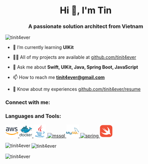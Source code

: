 <h1 align="center">Hi 👋, I'm Tin</h1>
<h3 align="center">A passionate solution architect from Vietnam</h3>

<p align="left"> <img src="https://komarev.com/ghpvc/?username=tinit4ever&label=Profile%20views&color=0e75b6&style=flat" alt="tinit4ever" /> </p>

- 🌱 I’m currently learning **UIKit**

- 👨‍💻 All of my projects are available at [github.com/tinit4ever](github.com/tinit4ever)

- 💬 Ask me about **Swift, UIKit, Java, Spring Boot, JavaScript**

- 📫 How to reach me **tinit4ever@gmail.com**

- 📄 Know about my experiences [github.com/tinit4ever/resume](github.com/tinit4ever/resume)

<h3 align="left">Connect with me:</h3>
<p align="left">
</p>

<h3 align="left">Languages and Tools:</h3>
<p align="left"> <a href="https://aws.amazon.com" target="_blank" rel="noreferrer"> <img src="https://raw.githubusercontent.com/devicons/devicon/master/icons/amazonwebservices/amazonwebservices-original-wordmark.svg" alt="aws" width="40" height="40"/> </a> <a href="https://www.docker.com/" target="_blank" rel="noreferrer"> <img src="https://raw.githubusercontent.com/devicons/devicon/master/icons/docker/docker-original-wordmark.svg" alt="docker" width="40" height="40"/> </a> <a href="https://www.java.com" target="_blank" rel="noreferrer"> <img src="https://raw.githubusercontent.com/devicons/devicon/master/icons/java/java-original.svg" alt="java" width="40" height="40"/> </a> <a href="https://www.microsoft.com/en-us/sql-server" target="_blank" rel="noreferrer"> <img src="https://www.svgrepo.com/show/303229/microsoft-sql-server-logo.svg" alt="mssql" width="40" height="40"/> </a> <a href="https://www.mysql.com/" target="_blank" rel="noreferrer"> <img src="https://raw.githubusercontent.com/devicons/devicon/master/icons/mysql/mysql-original-wordmark.svg" alt="mysql" width="40" height="40"/> </a> <a href="https://spring.io/" target="_blank" rel="noreferrer"> <img src="https://www.vectorlogo.zone/logos/springio/springio-icon.svg" alt="spring" width="40" height="40"/> </a> <a href="https://developer.apple.com/swift/" target="_blank" rel="noreferrer"> <img src="https://raw.githubusercontent.com/devicons/devicon/master/icons/swift/swift-original.svg" alt="swift" width="40" height="40"/> </a> </p>

<p><img align="left" src="https://github-readme-stats.vercel.app/api/top-langs?username=tinit4ever&show_icons=true&locale=en&layout=compact" alt="tinit4ever" /></p>

<p>&nbsp;<img align="center" src="https://github-readme-stats.vercel.app/api?username=tinit4ever&show_icons=true&locale=en" alt="tinit4ever" /></p>

<p><img align="center" src="https://github-readme-streak-stats.herokuapp.com/?user=tinit4ever&" alt="tinit4ever" /></p>
